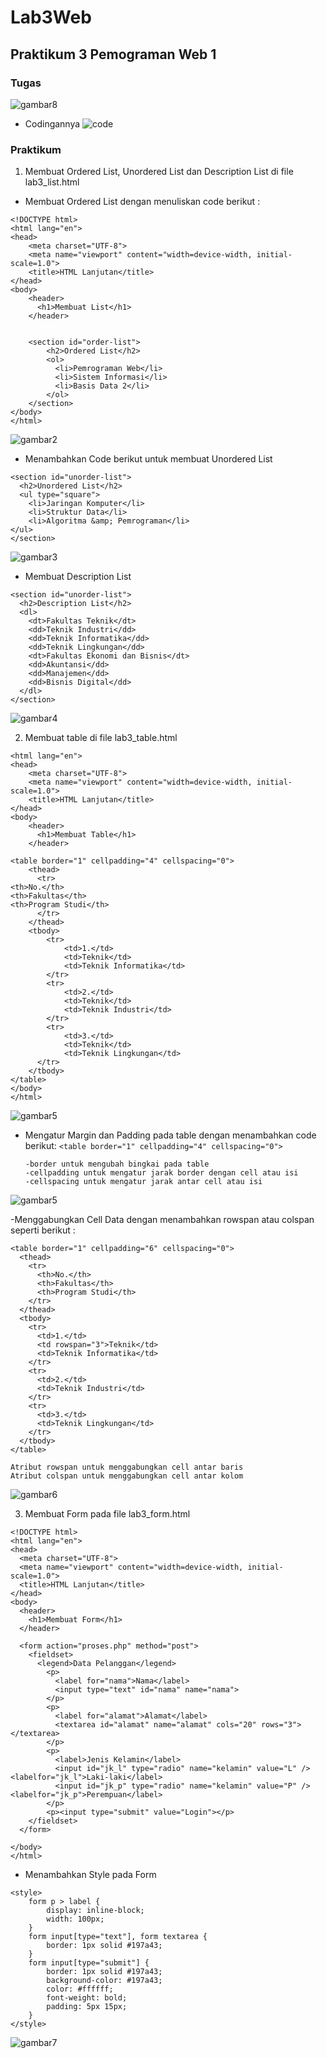 # Lab3Web
## Praktikum 3 Pemograman Web 1
### Tugas
![gambar8](image/Web8.png)
- Codingannya
![code](image/code1.png)

### Praktikum
1. Membuat Ordered List, Unordered List dan Description List di file lab3_list.html

- Membuat Ordered List dengan menuliskan code berikut :

```
<!DOCTYPE html>
<html lang="en">
<head>
    <meta charset="UTF-8">
    <meta name="viewport" content="width=device-width, initial-scale=1.0">
    <title>HTML Lanjutan</title>
</head>
<body>
    <header>
      <h1>Membuat List</h1>
    </header>


    <section id="order-list">
        <h2>Ordered List</h2>
        <ol>
          <li>Pemrograman Web</li>
          <li>Sistem Informasi</li>
          <li>Basis Data 2</li>
        </ol>
    </section>
</body>
</html>
```
![gambar2](image/Web1.png)

- Menambahkan Code berikut untuk membuat Unordered List

```
<section id="unorder-list">
  <h2>Unordered List</h2>
  <ul type="square">
    <li>Jaringan Komputer</li>
    <li>Struktur Data</li>
    <li>Algoritma &amp; Pemrograman</li>
</ul>
</section>
```
![gambar3](image/Web2.png)

- Membuat Description List

```
<section id="unorder-list">
  <h2>Description List</h2>
  <dl>
    <dt>Fakultas Teknik</dt>
    <dd>Teknik Industri</dd>
    <dd>Teknik Informatika</dd>
    <dd>Teknik Lingkungan</dd>
    <dt>Fakultas Ekonomi dan Bisnis</dt>
    <dd>Akuntansi</dd>
    <dd>Manajemen</dd>
    <dd>Bisnis Digital</dd>
  </dl>
</section>
```
![gambar4](image/Web3.png)

2. Membuat table di file lab3_table.html

```
<html lang="en">
<head>
    <meta charset="UTF-8">
    <meta name="viewport" content="width=device-width, initial-scale=1.0">
    <title>HTML Lanjutan</title>
</head>
<body>
    <header>
      <h1>Membuat Table</h1>
    </header>

<table border="1" cellpadding="4" cellspacing="0">
    <thead>
      <tr>
<th>No.</th>
<th>Fakultas</th>
<th>Program Studi</th>
      </tr>
    </thead>
    <tbody>
        <tr>
            <td>1.</td>
            <td>Teknik</td>
            <td>Teknik Informatika</td>
        </tr>
        <tr>
            <td>2.</td>
            <td>Teknik</td>
            <td>Teknik Industri</td>
        </tr>
        <tr>
            <td>3.</td>
            <td>Teknik</td>
            <td>Teknik Lingkungan</td>
      </tr>
    </tbody>
</table>
</body>
</html>
```
![gambar5](image/Web4.png)

- Mengatur Margin dan Padding pada table dengan menambahkan code berikut:
`<table border="1" cellpadding="4" cellspacing="0">`

      -border untuk mengubah bingkai pada table
      -cellpadding untuk mengatur jarak border dengan cell atau isi
      -cellspacing untuk mengatur jarak antar cell atau isi
![gambar5](image/Web5.png)

-Menggabungkan Cell Data dengan menambahkan rowspan atau colspan seperti berikut :
```
<table border="1" cellpadding="6" cellspacing="0">
  <thead>
    <tr>
      <th>No.</th>
      <th>Fakultas</th>
      <th>Program Studi</th>
    </tr>
  </thead>
  <tbody>
    <tr>
      <td>1.</td>
      <td rowspan="3">Teknik</td>
      <td>Teknik Informatika</td>
    </tr>
    <tr>
      <td>2.</td>
      <td>Teknik Industri</td>
    </tr>
    <tr>
      <td>3.</td>
      <td>Teknik Lingkungan</td>
    </tr>
  </tbody>
</table>
```

    Atribut rowspan untuk menggabungkan cell antar baris
    Atribut colspan untuk menggabungkan cell antar kolom
![gambar6](image/Web6.png)

3. Membuat Form pada file lab3_form.html

```
<!DOCTYPE html>
<html lang="en">
<head>
  <meta charset="UTF-8">
  <meta name="viewport" content="width=device-width, initial-scale=1.0">
  <title>HTML Lanjutan</title>
</head>
<body>
  <header>
    <h1>Membuat Form</h1>
  </header>

  <form action="proses.php" method="post">
    <fieldset>
      <legend>Data Pelanggan</legend>
        <p>
          <label for="nama">Nama</label>
          <input type="text" id="nama" name="nama">
        </p>
        <p>
          <label for="alamat">Alamat</label>
          <textarea id="alamat" name="alamat" cols="20" rows="3"></textarea>
        </p>
        <p>
          <label>Jenis Kelamin</label>
          <input id="jk_l" type="radio" name="kelamin" value="L" /><labelfor="jk_l">Laki-laki</label>
          <input id="jk_p" type="radio" name="kelamin" value="P" /><labelfor="jk_p">Perempuan</label>
        </p>
        <p><input type="submit" value="Login"></p>
    </fieldset>
  </form>

</body>
</html>
```


- Menambahkan Style pada Form
```
<style>
    form p > label {
        display: inline-block;
        width: 100px;
    }
    form input[type="text"], form textarea {
        border: 1px solid #197a43;
    }
    form input[type="submit"] {
        border: 1px solid #197a43;
        background-color: #197a43;
        color: #ffffff;
        font-weight: bold;
        padding: 5px 15px;
    }
</style>
```
![gambar7](image/Web7.png)
